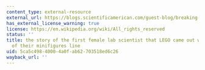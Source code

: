```yaml
---
content_type: external-resource
external_url: https://blogs.scientificamerican.com/guest-blog/breaking-brick-stereotypes-lego-unveils-a-female-scientist/
has_external_license_warning: true
license: https://en.wikipedia.org/wiki/All_rights_reserved
status: ''
title: the story of the first female lab scientist that LEGO came out with as part
  of their minifigures line
uid: 5ca5c498-4000-4a0f-ab62-703518ed6c26
wayback_url: ''
---
```

